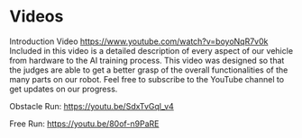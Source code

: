 Videos
====

Introduction Video
https://www.youtube.com/watch?v=boyoNqR7v0k
Included in this video is a detailed description of every aspect of our vehicle from hardware to the AI training process. This video was designed so that the judges are able to get a better grasp of the overall functionalities of the many parts on our robot. Feel free to subscribe to the YouTube channel to get updates on our progress. 

Obstacle Run:
https://youtu.be/SdxTvGql_v4


Free Run:
https://youtu.be/80of-n9PaRE

